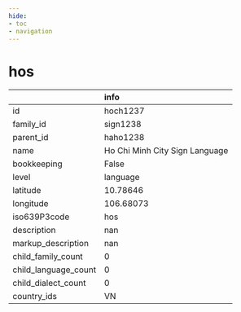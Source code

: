 ```yaml
---
hide:
- toc
- navigation
---
```

# hos
|                      | info                           |
|:---------------------|:-------------------------------|
| id                   | hoch1237                       |
| family_id            | sign1238                       |
| parent_id            | haho1238                       |
| name                 | Ho Chi Minh City Sign Language |
| bookkeeping          | False                          |
| level                | language                       |
| latitude             | 10.78646                       |
| longitude            | 106.68073                      |
| iso639P3code         | hos                            |
| description          | nan                            |
| markup_description   | nan                            |
| child_family_count   | 0                              |
| child_language_count | 0                              |
| child_dialect_count  | 0                              |
| country_ids          | VN                             |